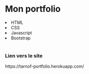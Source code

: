 # Mon portfolio
<li>HTML</li>
<li>CSS</li>
<li>Javascript</li>
<li>Bootstrap</li>
<br>
<h3>Lien vers le site</h3>
https://tarnof-portfolio.herokuapp.com/





